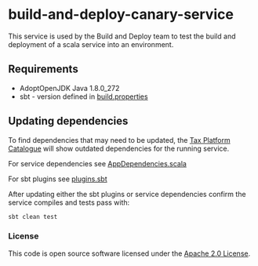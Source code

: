 
# build-and-deploy-canary-service

This service is used by the Build and Deploy team to test the build and deployment of a scala service into an environment.

## Requirements

* AdoptOpenJDK Java 1.8.0_272
* sbt - version defined in [build.properties](./project/build.properties)

## Updating dependencies

To find dependencies that may need to be updated, the [Tax Platform Catalogue](https://catalogue.tax.service.gov.uk/repositories/build-and-deploy-canary-service) will show outdated dependencies for the running service.

For service dependencies see [AppDependencies.scala](./project/AppDependencies.scala)

For sbt plugins see [plugins.sbt](./project/plugins.sbt)

After updating either the sbt plugins or service dependencies confirm the service compiles and tests pass with:

    sbt clean test

### License

This code is open source software licensed under the [Apache 2.0 License]("http://www.apache.org/licenses/LICENSE-2.0.html").

